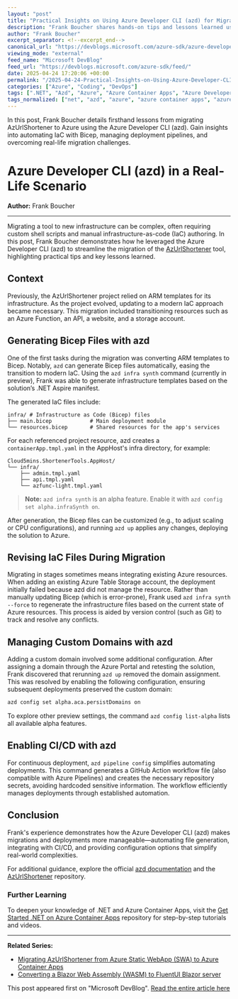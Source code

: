 ```yaml
---
layout: "post"
title: "Practical Insights on Using Azure Developer CLI (azd) for Migration Projects"
description: "Frank Boucher shares hands-on tips and lessons learned using the Azure Developer CLI (azd) to migrate the AzUrlShortener tool. The post covers infrastructure provisioning with Bicep, managing custom domains, integrating CI/CD, and leveraging azd's capabilities for efficient Azure deployments."
author: "Frank Boucher"
excerpt_separator: <!--excerpt_end-->
canonical_url: "https://devblogs.microsoft.com/azure-sdk/azure-developer-cli-azd-in-a-real-life-scenario/"
viewing_mode: "external"
feed_name: "Microsoft DevBlog"
feed_url: "https://devblogs.microsoft.com/azure-sdk/feed/"
date: 2025-04-24 17:20:06 +00:00
permalink: "/2025-04-24-Practical-Insights-on-Using-Azure-Developer-CLI-azd-for-Migration-Projects.html"
categories: ["Azure", "Coding", "DevOps"]
tags: [".NET", "Azd", "Azure", "Azure Container Apps", "Azure Developer CLI", "Azure SDK", "Bicep", "Coding", "DevOps", "IaC", "News"]
tags_normalized: ["net", "azd", "azure", "azure container apps", "azure developer cli", "azure sdk", "bicep", "coding", "devops", "iac", "news"]
---
```


In this post, Frank Boucher details firsthand lessons from migrating AzUrlShortener to Azure using the Azure Developer CLI (azd). Gain insights into automating IaC with Bicep, managing deployment pipelines, and overcoming real-life migration challenges.<!--excerpt_end-->

# Azure Developer CLI (azd) in a Real-Life Scenario

**Author:** Frank Boucher

---

Migrating a tool to new infrastructure can be complex, often requiring custom shell scripts and manual infrastructure-as-code (IaC) authoring. In this post, Frank Boucher demonstrates how he leveraged the Azure Developer CLI (azd) to streamline the migration of the [AzUrlShortener](https://github.com/microsoft/AzUrlShortener) tool, highlighting practical tips and key lessons learned.

## Context

Previously, the AzUrlShortener project relied on ARM templates for its infrastructure. As the project evolved, updating to a modern IaC approach became necessary. This migration included transitioning resources such as an Azure Function, an API, a website, and a storage account.

## Generating Bicep Files with azd

One of the first tasks during the migration was converting ARM templates to Bicep. Notably, `azd` can generate Bicep files automatically, easing the transition to modern IaC. Using the `azd infra synth` command (currently in preview), Frank was able to generate infrastructure templates based on the solution’s .NET Aspire manifest.

The generated IaC files include:

```
infra/ # Infrastructure as Code (Bicep) files
├── main.bicep            # Main deployment module
└── resources.bicep       # Shared resources for the app's services
```

For each referenced project resource, azd creates a `containerApp.tmpl.yaml` in the AppHost's infra directory, for example:

```
Cloud5mins.ShortenerTools.AppHost/
└── infra/
    ├── admin.tmpl.yaml
    ├── api.tmpl.yaml
    └── azfunc-light.tmpl.yaml
```

> **Note:** `azd infra synth` is an alpha feature. Enable it with `azd config set alpha.infraSynth on`.

After generation, the Bicep files can be customized (e.g., to adjust scaling or CPU configurations), and running `azd up` applies any changes, deploying the solution to Azure.

## Revising IaC Files During Migration

Migrating in stages sometimes means integrating existing Azure resources. When adding an existing Azure Table Storage account, the deployment initially failed because azd did not manage the resource. Rather than manually updating Bicep (which is error-prone), Frank used `azd infra synth --force` to regenerate the infrastructure files based on the current state of Azure resources. This process is aided by version control (such as Git) to track and resolve any conflicts.

## Managing Custom Domains with azd

Adding a custom domain involved some additional configuration. After assigning a domain through the Azure Portal and retesting the solution, Frank discovered that rerunning `azd up` removed the domain assignment. This was resolved by enabling the following configuration, ensuring subsequent deployments preserved the custom domain:

```bash
azd config set alpha.aca.persistDomains on
```

To explore other preview settings, the command `azd config list-alpha` lists all available alpha features.

## Enabling CI/CD with azd

For continuous deployment, `azd pipeline config` simplifies automating deployments. This command generates a GitHub Action workflow file (also compatible with Azure Pipelines) and creates the necessary repository secrets, avoiding hardcoded sensitive information. The workflow efficiently manages deployments through established automation.

## Conclusion

Frank's experience demonstrates how the Azure Developer CLI (azd) makes migrations and deployments more manageable—automating file generation, integrating with CI/CD, and providing configuration options that simplify real-world complexities.

For additional guidance, explore the official [azd documentation](https://learn.microsoft.com/azure/developer/azure-developer-cli/) and the [AzUrlShortener](https://github.com/microsoft/AzUrlShortener) repository.

### Further Learning

To deepen your knowledge of .NET and Azure Container Apps, visit the [Get Started .NET on Azure Container Apps](https://aka.ms/aca-start) repository for step-by-step tutorials and videos.

---

**Related Series:**

- [Migrating AzUrlShortener from Azure Static WebApp (SWA) to Azure Container Apps](https://www.frankysnotes.com/2025/04/migrating-azurlshortener-from-azure.html)
- [Converting a Blazor Web Assembly (WASM) to FluentUI Blazor server](https://www.frankysnotes.com/2025/04/converting-blazor-wasm-to-fluentui.html)

This post appeared first on "Microsoft DevBlog". [Read the entire article here](https://devblogs.microsoft.com/azure-sdk/azure-developer-cli-azd-in-a-real-life-scenario/)
